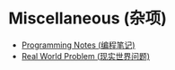 # Miscellaneous (杂项)

- [Programming Notes (编程笔记)](./00_Programming_Notes/)
- [Real World Problem (现实世界问题)](./01_Real_World_Problem/)
